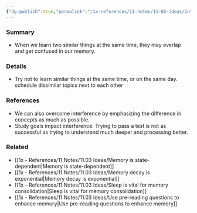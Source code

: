 ```yaml
---
{"dg-publish":true,"permalink":"/1x-references/11-notes/11-03-ideas/interference-effect-on-memory/","title":"Interference effect on memory","created":"2024-02-14T20:18:29.334+03:00","updated":"2024-02-14T20:18:29.334+03:00"}
---
```



### Summary
- When we learn two similar things at the same time, they may overlap and get confused in our memory.

### Details
- Try not to learn similar things at the same time, or on the same day. schedule dissimilar topics next to each other

### References
- We can also overcome interference by emphasizing the difference in concepts as much as possible.
- Study goals impact interference. Trying to pass a test is not as successful as trying to understand much deeper and processing better.

### Related
- [[1x - References/11 Notes/11.03 Ideas/Memory is state-dependent\|Memory is state-dependent]]
- [[1x - References/11 Notes/11.03 Ideas/Memory decay is exponential\|Memory decay is exponential]]
- [[1x - References/11 Notes/11.03 Ideas/Sleep is vital for memory consolidation\|Sleep is vital for memory consolidation]]
- [[1x - References/11 Notes/11.03 Ideas/Use pre-reading questions to enhance memory\|Use pre-reading questions to enhance memory]]
